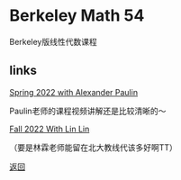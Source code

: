 # Berkeley Math 54

Berkeley版线性代数课程

## links

[Spring 2022 with Alexander Paulin](https://math.berkeley.edu/~apaulin/54%20(Spring%202022).html)

Paulin老师的课程视频讲解还是比较清晰的～

[Fall 2022 With Lin Lin](https://lin-lin.github.io/MATH54/)

（要是林霖老师能留在北大教线代该多好啊TT）

[返回](/online_course)